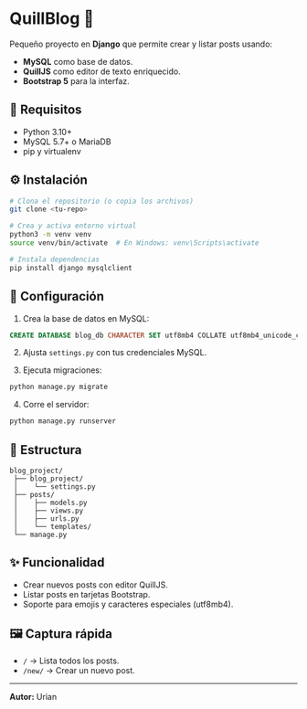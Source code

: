 
# QuillBlog 📝

Pequeño proyecto en **Django** que permite crear y listar posts usando:
- **MySQL** como base de datos.
- **QuillJS** como editor de texto enriquecido.
- **Bootstrap 5** para la interfaz.

## 🚀 Requisitos
- Python 3.10+
- MySQL 5.7+ o MariaDB
- pip y virtualenv

## ⚙️ Instalación

```bash
# Clona el repositorio (o copia los archivos)
git clone <tu-repo>

# Crea y activa entorno virtual
python3 -m venv venv
source venv/bin/activate  # En Windows: venv\Scripts\activate

# Instala dependencias
pip install django mysqlclient
```

## 🔧 Configuración

1. Crea la base de datos en MySQL:
```sql
CREATE DATABASE blog_db CHARACTER SET utf8mb4 COLLATE utf8mb4_unicode_ci;
```

2. Ajusta `settings.py` con tus credenciales MySQL.

3. Ejecuta migraciones:
```bash
python manage.py migrate
```

4. Corre el servidor:
```bash
python manage.py runserver
```

## 📂 Estructura
```
blog_project/
 ├── blog_project/
 │    └── settings.py
 ├── posts/
 │    ├── models.py
 │    ├── views.py
 │    ├── urls.py
 │    └── templates/
 └── manage.py
```

## ✨ Funcionalidad
- Crear nuevos posts con editor QuillJS.
- Listar posts en tarjetas Bootstrap.
- Soporte para emojis y caracteres especiales (utf8mb4).

## 🖼 Captura rápida
- `/` → Lista todos los posts.
- `/new/` → Crear un nuevo post.

---
**Autor:** Urian  
